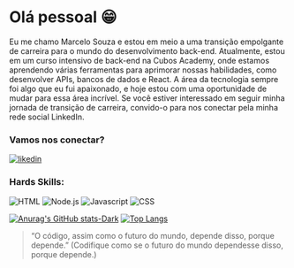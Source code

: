 # Olá pessoal 😁
Eu  me chamo Marcelo Souza e estou em meio a uma transição empolgante de carreira para o mundo do desenvolvimento back-end. Atualmente, estou em um curso intensivo de back-end na Cubos Academy, onde estamos aprendendo várias ferramentas para aprimorar nossas habilidades, como desenvolver APIs, bancos de dados e React. A área da tecnologia sempre foi algo que eu fui apaixonado, e hoje estou com uma oportunidade de mudar para essa área incrível. Se você estiver interessado em seguir minha jornada de transição de carreira, convido-o para nos conectar pela minha rede social LinkedIn.
### Vamos nos conectar?

[ ![likedin](https://img.shields.io/badge/LinkedIn-0077B5?style=for-the-badge&logo=linkedin&logoColor=white)](https://www.linkedin.com/in/marcelo-souza-652932180/)

### Hards Skills:
![HTML](https://img.shields.io/badge/HTML5-E34F26?style=for-the-badge&logo=html5&logoColor=white)
![Node.js](https://img.shields.io/badge/Node%20js-339933?style=for-the-badge&logo=nodedotjs&logoColor=white)
![Javascript](https://img.shields.io/badge/JavaScript-323330?style=for-the-badge&logo=javascript&logoColor=F7DF1E)
![CSS](https://img.shields.io/badge/CSS3-1572B6?style=for-the-badge&logo=css3&logoColor=white)

[![Anurag's GitHub stats-Dark](https://github-readme-stats.vercel.app/api?username=Marcelo-dds&show_icons=true&theme=dark#gh-dark-mode-only)](https://github.com/Marcelo-dds/Marcelo-dds-)
[![Top Langs](https://github-readme-stats.vercel.app/api/top-langs/?username=Marcelo-dds)](https://github.com/Marcelo-dds/Marcelo-dds-)

> “O código, assim como o futuro do mundo, depende disso, porque depende.” (Codifique como se o futuro do mundo dependesse disso, porque depende.)

